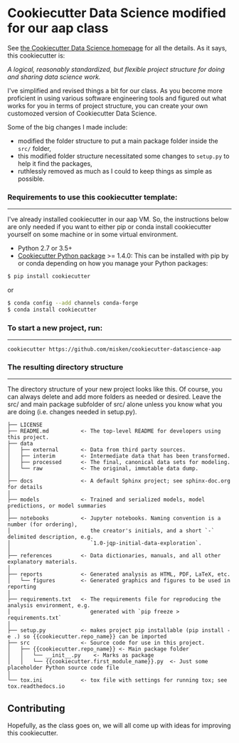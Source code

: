 # Cookiecutter Data Science modified for our aap class

See [the Cookiecutter Data Science homepage](http://drivendata.github.io/cookiecutter-data-science/) for
all the details. As it says, this cookiecutter is:

_A logical, reasonably standardized, but flexible project structure for doing and sharing data science work._

I've simplified and revised things a bit for our class. As you become more proficient in using
various software engineering tools and figured out what works for you in terms of project structure,
 you can create your own customozed version of Cookiecutter Data Science.
 
Some of the big changes I made include:

* modified the folder structure to put a main package folder inside the `src/` folder,
* this modified folder structure necessitated some changes to `setup.py` to help it find the packages,
* ruthlessly removed as much as I could to keep things as simple as possible.


### Requirements to use this cookiecutter template:
-----------

I've already installed cookiecutter in our aap VM. So, the instructions below are only needed if you want
to either pip or conda install cookiecutter yourself on some machine or in some virtual environment.

 - Python 2.7 or 3.5+
 - [Cookiecutter Python package](http://cookiecutter.readthedocs.org/en/latest/installation.html) >= 1.4.0: This can be installed with pip by or conda depending on how you manage your Python packages:

``` bash
$ pip install cookiecutter
```

or

``` bash
$ conda config --add channels conda-forge
$ conda install cookiecutter
```


### To start a new project, run:
------------

    cookiecutter https://github.com/misken/cookiecutter-datascience-aap


### The resulting directory structure
------------

The directory structure of your new project looks like this. Of course,
you can always delete and add more folders as needed or desired. Leave the
src/ and main package subfolder of src/ alone unless you know what you
are doing (i.e. changes needed in setup.py).

```
├── LICENSE
├── README.md          <- The top-level README for developers using this project.
├── data
│   ├── external       <- Data from third party sources.
│   ├── interim        <- Intermediate data that has been transformed.
│   ├── processed      <- The final, canonical data sets for modeling.
│   └── raw            <- The original, immutable data dump.
│
├── docs               <- A default Sphinx project; see sphinx-doc.org for details
│
├── models             <- Trained and serialized models, model predictions, or model summaries
│
├── notebooks          <- Jupyter notebooks. Naming convention is a number (for ordering),
│                         the creator's initials, and a short `-` delimited description, e.g.
│                         `1.0-jqp-initial-data-exploration`.
│
├── references         <- Data dictionaries, manuals, and all other explanatory materials.
│
├── reports            <- Generated analysis as HTML, PDF, LaTeX, etc.
│   └── figures        <- Generated graphics and figures to be used in reporting
│
├── requirements.txt   <- The requirements file for reproducing the analysis environment, e.g.
│                         generated with `pip freeze > requirements.txt`
│
├── setup.py           <- makes project pip installable (pip install -e .) so {{cookiecutter.repo_name}} can be imported
├── src                <- Source code for use in this project.
│   ├── {{cookiecutter.repo_name}} <- Main package folder
│   │   └── __init__.py    <- Marks as package
│   │   └── {{cookiecutter.first_module_name}}.py  <- Just some placeholder Python source code file
│
└── tox.ini            <- tox file with settings for running tox; see tox.readthedocs.io
```

## Contributing

Hopefully, as the class goes on, we will all come up with ideas for improving this cookiecutter.
